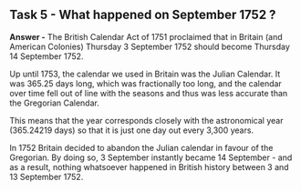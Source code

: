 ## **Task 5 - What happened on September 1752 ?**

**Answer -** The British Calendar Act of 1751 proclaimed that in Britain (and American Colonies) Thursday 3 September 1752 should become Thursday 14 September 1752.

Up until 1753, the calendar we used in Britain was the Julian Calendar. It was 365.25 days long, which was fractionally too long, and the calendar over time fell out of line with the seasons and thus was less accurate than the Gregorian Calendar.

This means that the year corresponds closely with the astronomical year (365.24219 days) so that it is just one day out every 3,300 years.

In 1752 Britain decided to abandon the Julian calendar in favour of the Gregorian. By doing so, 3 September instantly became 14 September - and as a result, nothing whatsoever happened in British history between 3 and 13 September 1752.